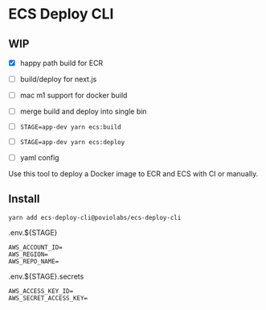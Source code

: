 # ECS Deploy CLI

## WIP

- [x] happy path build for ECR
- [ ] build/deploy for next.js
- [ ] mac m1 support for docker build
- [ ] merge build and deploy into single bin
- [ ] `STAGE=app-dev yarn ecs:build`
- [ ] `STAGE=app-dev yarn ecs:deploy`
- [ ] yaml config


Use this tool to deploy a Docker image to ECR and ECS with CI or manually.

## Install

```
yarn add ecs-deploy-cli@poviolabs/ecs-deploy-cli
```

.env.${STAGE}
```dotenv
AWS_ACCOUNT_ID=
AWS_REGION=
AWS_REPO_NAME=
```

.env.${STAGE}.secrets
```dotenv
AWS_ACCESS_KEY_ID=
AWS_SECRET_ACCESS_KEY=
```
